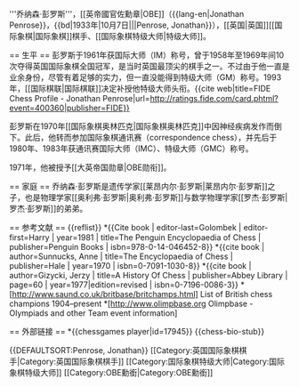 '''乔纳森·彭罗斯'''，[[英帝國官佐勳章|OBE]]（{{lang-en|Jonathan Penrose}}，{{bd|1933年|10月7日|||Penrose, Jonathan}}），[[英国|英国]][[国际象棋|国际象棋]]棋手、[[国际象棋特级大师|特级大师]]。

== 生平 ==
彭罗斯于1961年获国际大师（IM）称号，曾于1958年至1969年间10次夺得英国国际象棋全国冠军，是当时英国最顶尖的棋手之一。不过由于他一直是业余身份，尽管有着足够的实力，但一直没能得到特级大师（GM）称号。1993年，[[国际棋联|国际棋联]]决定补授他特级大师头衔。<ref>{{cite web|title=FIDE Chess Profile - Jonathan Penrose|url=http://ratings.fide.com/card.phtml?event=400360|publisher=FIDE}}</ref>

彭罗斯在1970年[[国际象棋奥林匹克|国际象棋奥林匹克]]中因神经疾病发作而倒下。此后，他转而参加国际象棋通讯赛（correspondence chess），并先后于1980年、1983年获通讯赛国际大师（IMC）、特级大师（GMC）称号。

1971年，他被授予[[大英帝国勋章|OBE勋衔]]。

== 家庭 ==
乔纳森·彭罗斯是遗传学家[[莱昂内尔·彭罗斯|莱昂内尔·彭罗斯]]之子，也是物理学家[[奥利弗·彭罗斯|奥利弗·彭罗斯]]与数学物理学家[[罗杰·彭罗斯|罗杰·彭罗斯]]的弟弟。

== 参考文献 ==
{{reflist}}
*{{Cite book | editor-last=Golombek | editor-first=Harry | year=1981 | title=The Penguin Encyclopaedia of Chess | publisher=Penguin Books | isbn=978-0-14-046452-8}}
*{{cite book | author=Sunnucks, Anne | title=The Encyclopaedia of Chess | publisher=Hale | year=1970 | isbn=0-7091-1030-8}}
*{{cite book | author=Gizycki, Jerzy | title=A History Of Chess | publisher=Abbey Library | page=60 | year=1977|edition=revised | isbn=0-7196-0086-3}}
*[http://www.saund.co.uk/britbase/britchamps.html] List of British chess champions 1904–present
*[http://www.olimpbase.org Olimpbase - Olympiads and other Team event information]

== 外部链接 ==
*{{chessgames player|id=17945}}
{{chess-bio-stub}}

{{DEFAULTSORT:Penrose, Jonathan}}
[[Category:英国国际象棋棋手|Category:英国国际象棋棋手]]
[[Category:国际象棋特级大师|Category:国际象棋特级大师]]
[[Category:OBE勳銜|Category:OBE勳銜]]